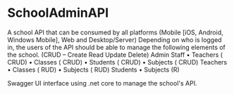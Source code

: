 # SchoolAdminAPI

A school API that can be consumed by all platforms (Mobile [iOS, Android, Windows Mobile], Web and Desktop/Server)
Depending on who is logged in, the users of the API should be able to manage the following elements of the school.  (CRUD – Create Read Update Delete)
Admin Staff 
•	Teachers  ( CRUD)
•	Classes ( CRUD)
•	Students ( CRUD)
•	Subjects  ( CRUD)
Teachers
•	Classes ( RUD)
•	Subjects  ( RUD)
Students
•	Subjects (R)

Swagger UI interface using .net core  to manage the school's API. 

